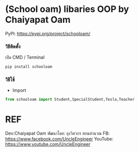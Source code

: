 # (School oam) libaries OOP by Chaiyapat Oam

PyPI: https://pypi.org/project/schooloam/


### วิธีติดตั้ง

เปิด CMD / Terminal

```python
pip install schooloam
```

### วิธีใช้

- Import

```python
from schooloam import Student,SpecialStudent,Tesla,Teacher
```

# REF
Dev:Chaiyapat Oam
พัฒนาโดย: ลุงวิศวกร สอนคำนวณ
FB: https://www.facebook.com/UncleEngineer
YouTube: https://www.youtube.com/UncleEngineer

